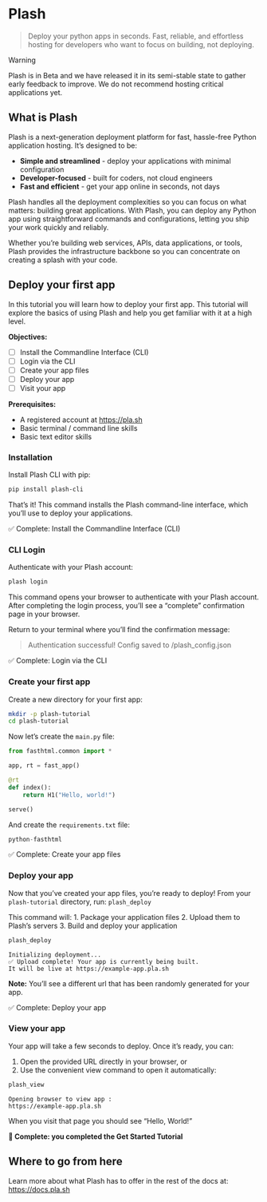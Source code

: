 # Plash


<!-- WARNING: THIS FILE WAS AUTOGENERATED! DO NOT EDIT! -->

> Deploy your python apps in seconds. Fast, reliable, and effortless
> hosting for developers who want to focus on building, not deploying.

> [!WARNING]
>
> Plash is in Beta and we have released it in its semi-stable state to
> gather early feedback to improve. We do not recommend hosting critical
> applications yet.

## What is Plash

Plash is a next-generation deployment platform for fast, hassle-free
Python application hosting. It’s designed to be:

- **Simple and streamlined** - deploy your applications with minimal
  configuration
- **Developer-focused** - built for coders, not cloud engineers
- **Fast and efficient** - get your app online in seconds, not days

Plash handles all the deployment complexities so you can focus on what
matters: building great applications. With Plash, you can deploy any
Python app using straightforward commands and configurations, letting
you ship your work quickly and reliably.

Whether you’re building web services, APIs, data applications, or tools,
Plash provides the infrastructure backbone so you can concentrate on
creating a splash with your code.

## Deploy your first app

In this tutorial you will learn how to deploy your first app. This
tutorial will explore the basics of using Plash and help you get
familiar with it at a high level.

**Objectives:**

- [ ] Install the Commandline Interface (CLI)
- [ ] Login via the CLI
- [ ] Create your app files
- [ ] Deploy your app
- [ ] Visit your app

**Prerequisites:**

- A registered account at https://pla.sh
- Basic terminal / command line skills
- Basic text editor skills

### Installation

Install Plash CLI with pip:

``` sh
pip install plash-cli
```

That’s it! This command installs the Plash command-line interface, which
you’ll use to deploy your applications.

✅ Complete: Install the Commandline Interface (CLI)

### CLI Login

Authenticate with your Plash account:

``` sh
plash login
```

This command opens your browser to authenticate with your Plash account.
After completing the login process, you’ll see a “complete” confirmation
page in your browser.

Return to your terminal where you’ll find the confirmation message:

> Authentication successful! Config saved to
> <your-global-config-path>/plash_config.json

✅ Complete: Login via the CLI

### Create your first app

Create a new directory for your first app:

``` bash
mkdir -p plash-tutorial
cd plash-tutorial
```

Now let’s create the `main.py` file:

``` python
from fasthtml.common import *

app, rt = fast_app()

@rt
def index():
    return H1("Hello, world!")

serve()
```

And create the `requirements.txt` file:

``` python
python-fasthtml
```

✅ Complete: Create your app files

### Deploy your app

Now that you’ve created your app files, you’re ready to deploy! From
your `plash-tutorial` directory, run: `plash_deploy`

This command will: 1. Package your application files 2. Upload them to
Plash’s servers 3. Build and deploy your application

``` bash
plash_deploy
```

    Initializing deployment...
    ✅ Upload complete! Your app is currently being built.
    It will be live at https://example-app.pla.sh

**Note:** You’ll see a different url that has been randomly generated
for your app.

✅ Complete: Deploy your app

### View your app

Your app will take a few seconds to deploy. Once it’s ready, you can:

1.  Open the provided URL directly in your browser, or
2.  Use the convenient view command to open it automatically:

``` bash
plash_view
```

    Opening browser to view app :
    https://example-app.pla.sh

When you visit that page you should see “Hello, World!”

**🎉 Complete: you completed the Get Started Tutorial**

## Where to go from here

Learn more about what Plash has to offer in the rest of the docs at:
https://docs.pla.sh
